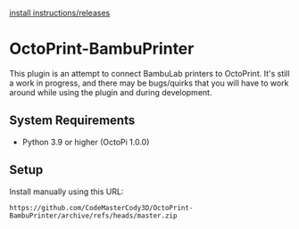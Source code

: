 [install instructions/releases](https://github.com/CodeMasterCody3D/OctoPrint-BambuPrinter/releases/tag/0.1.8rc15)

# OctoPrint-BambuPrinter

This plugin is an attempt to connect BambuLab printers to OctoPrint. It's still a work in progress, and there may be bugs/quirks that you will have to work around while using the plugin and during development. 

## System Requirements

* Python 3.9 or higher (OctoPi 1.0.0)

## Setup

Install manually using this URL:

    https://github.com/CodeMasterCody3D/OctoPrint-BambuPrinter/archive/refs/heads/master.zip
